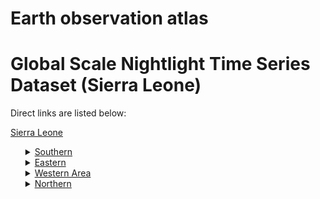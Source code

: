 # Earth observation atlas
 # Global Scale Nightlight Time Series Dataset (Sierra Leone)
Direct links are listed below:

<a href="https://eoatlas-nightlight.s3.amazonaws.com/eoatlas-monthly-nightlight-00097.csv">Sierra Leone</a>
<ul>
<details>
<summary><a href="https://eoatlas-nightlight.s3.amazonaws.com/eoatlas-monthly-nightlight-01687.csv">Southern</a></summary>
<ul>
<ol>
<li><a href="https://eoatlas-nightlight.s3.amazonaws.com/eoatlas-monthly-nightlight-28638.csv">Pujehun</a></li><li><a href="https://eoatlas-nightlight.s3.amazonaws.com/eoatlas-monthly-nightlight-28640.csv">Bonthe</a></li><li><a href="https://eoatlas-nightlight.s3.amazonaws.com/eoatlas-monthly-nightlight-28641.csv">Bo</a></li><li><a href="https://eoatlas-nightlight.s3.amazonaws.com/eoatlas-monthly-nightlight-28646.csv">Moyamba</a></li></ul>
</ol>
</details>
<details>
<summary><a href="https://eoatlas-nightlight.s3.amazonaws.com/eoatlas-monthly-nightlight-01688.csv">Eastern</a></summary>
<ul>
<ol>
<li><a href="https://eoatlas-nightlight.s3.amazonaws.com/eoatlas-monthly-nightlight-28643.csv">Kailahun</a></li><li><a href="https://eoatlas-nightlight.s3.amazonaws.com/eoatlas-monthly-nightlight-28647.csv">Kenema</a></li><li><a href="https://eoatlas-nightlight.s3.amazonaws.com/eoatlas-monthly-nightlight-28649.csv">Kono</a></li></ul>
</ol>
</details>
<details>
<summary><a href="https://eoatlas-nightlight.s3.amazonaws.com/eoatlas-monthly-nightlight-01689.csv">Western Area</a></summary>
<ul>
<ol>
<li><a href="https://eoatlas-nightlight.s3.amazonaws.com/eoatlas-monthly-nightlight-28650.csv">Western Area Rural</a></li><li><a href="https://eoatlas-nightlight.s3.amazonaws.com/eoatlas-monthly-nightlight-28651.csv">Western Area Urban</a></li></ul>
</ol>
</details>
<details>
<summary><a href="https://eoatlas-nightlight.s3.amazonaws.com/eoatlas-monthly-nightlight-01690.csv">Northern</a></summary>
<ul>
<ol>
<li><a href="https://eoatlas-nightlight.s3.amazonaws.com/eoatlas-monthly-nightlight-28639.csv">Port Loko</a></li><li><a href="https://eoatlas-nightlight.s3.amazonaws.com/eoatlas-monthly-nightlight-28642.csv">Kambia</a></li><li><a href="https://eoatlas-nightlight.s3.amazonaws.com/eoatlas-monthly-nightlight-28644.csv">Koinadugu</a></li><li><a href="https://eoatlas-nightlight.s3.amazonaws.com/eoatlas-monthly-nightlight-28645.csv">Bombali</a></li><li><a href="https://eoatlas-nightlight.s3.amazonaws.com/eoatlas-monthly-nightlight-28648.csv">Tonkolili</a></li></ul>
</ol>
</details>
